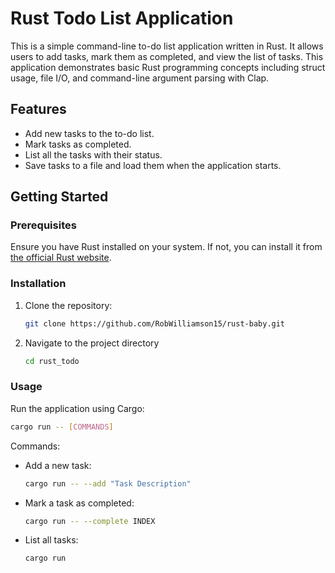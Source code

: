 # Rust Todo List Application

This is a simple command-line to-do list application written in Rust. It allows users to add tasks, mark them as completed, and view the list of tasks. This application demonstrates basic Rust programming concepts including struct usage, file I/O, and command-line argument parsing with Clap.

## Features

- Add new tasks to the to-do list.
- Mark tasks as completed.
- List all the tasks with their status.
- Save tasks to a file and load them when the application starts.

## Getting Started

### Prerequisites

Ensure you have Rust installed on your system. If not, you can install it from [the official Rust website](https://www.rust-lang.org/learn/get-started).

### Installation

1. Clone the repository:
   ```sh
   git clone https://github.com/RobWilliamson15/rust-baby.git

2. Navigate to the project directory 
    ```sh
    cd rust_todo

### Usage 

Run the application using Cargo:
```sh
cargo run -- [COMMANDS]
```
Commands:
- Add a new task:
    ```sh
    cargo run -- --add "Task Description"

- Mark a task as completed:
    ```sh
    cargo run -- --complete INDEX

- List all tasks:
    ```sh
    cargo run
